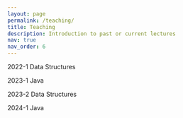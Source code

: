 ```yaml
---
layout: page
permalink: /teaching/
title: Teaching
description: Introduction to past or current lectures
nav: true
nav_order: 6
---
```


<p>2022-1 Data Structures </p>
<p>2023-1 Java </p>
<p>2023-2 Data Structures </p>
<p>2024-1 Java </p>
